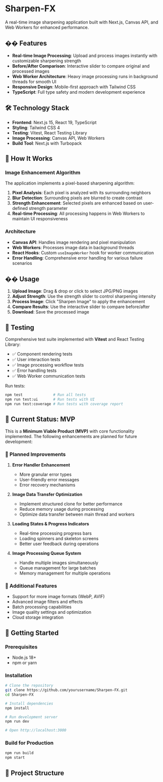 # Sharpen-FX

A real-time image sharpening application built with Next.js, Canvas API, and Web Workers for enhanced performance.

## �� Features

- **Real-time Image Processing**: Upload and process images instantly with customizable sharpening strength
- **Before/After Comparison**: Interactive slider to compare original and processed images
- **Web Worker Architecture**: Heavy image processing runs in background threads for smooth UI
- **Responsive Design**: Mobile-first approach with Tailwind CSS
- **TypeScript**: Full type safety and modern development experience

## 🛠️ Technology Stack

- **Frontend**: Next.js 15, React 19, TypeScript
- **Styling**: Tailwind CSS 4
- **Testing**: Vitest, React Testing Library
- **Image Processing**: Canvas API, Web Workers
- **Build Tool**: Next.js with Turbopack

## 🔧 How It Works

### Image Enhancement Algorithm

The application implements a pixel-based sharpening algorithm:

1. **Pixel Analysis**: Each pixel is analyzed with its surrounding neighbors
2. **Blur Detection**: Surrounding pixels are blurred to create contrast
3. **Strength Enhancement**: Selected pixels are enhanced based on user-defined strength parameter
4. **Real-time Processing**: All processing happens in Web Workers to maintain UI responsiveness

### Architecture

- **Canvas API**: Handles image rendering and pixel manipulation
- **Web Workers**: Processes image data in background threads
- **React Hooks**: Custom `useImageWorker` hook for worker communication
- **Error Handling**: Comprehensive error handling for various failure scenarios

## �� Usage

1. **Upload Image**: Drag & drop or click to select JPG/PNG images
2. **Adjust Strength**: Use the strength slider to control sharpening intensity
3. **Process Image**: Click "Sharpen Image" to apply the enhancement
4. **Compare Results**: Use the interactive slider to compare before/after
5. **Download**: Save the processed image

## 🧪 Testing

Comprehensive test suite implemented with **Vitest** and React Testing Library:

- ✅ Component rendering tests
- ✅ User interaction tests
- ✅ Image processing workflow tests
- ✅ Error handling tests
- ✅ Web Worker communication tests

Run tests:

```bash
npm test              # Run all tests
npm run test:ui       # Run tests with UI
npm run test:coverage # Run tests with coverage report
```

## 🚧 Current Status: MVP

This is a **Minimum Viable Product (MVP)** with core functionality implemented. The following enhancements are planned for future development:

### 🔄 Planned Improvements

1. **Error Handler Enhancement**

   - More granular error types
   - User-friendly error messages
   - Error recovery mechanisms

2. **Image Data Transfer Optimization**

   - Implement structured clone for better performance
   - Reduce memory usage during processing
   - Optimize data transfer between main thread and workers

3. **Loading States & Progress Indicators**

   - Real-time processing progress bars
   - Loading spinners and skeleton screens
   - Better user feedback during operations

4. **Image Processing Queue System**
   - Handle multiple images simultaneously
   - Queue management for large batches
   - Memory management for multiple operations

### 🎯 Additional Features

- Support for more image formats (WebP, AVIF)
- Advanced image filters and effects
- Batch processing capabilities
- Image quality settings and optimization
- Cloud storage integration

## 🚀 Getting Started

### Prerequisites

- Node.js 18+
- npm or yarn

### Installation

```bash
# Clone the repository
git clone https://github.com/yourusername/Sharpen-FX.git
cd Sharpen-FX

# Install dependencies
npm install

# Run development server
npm run dev

# Open http://localhost:3000
```

### Build for Production

```bash
npm run build
npm start
```

## 📁 Project Structure
